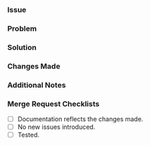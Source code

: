 ### Issue
<!-- Provide a link to the original issue or bug report. -->

### Problem
<!-- Describe the critical issue or bug being addressed. -->

### Solution
<!-- Explain the fix or solution implemented. -->

### Changes Made
<!-- Provide code snippets or screenshots as needed. -->

### Additional Notes
<!-- Include any extra information or considerations for reviewers, such as impacted areas of the codebase. -->

### Merge Request Checklists
- [ ] Documentation reflects the changes made.
- [ ] No new issues introduced.
- [ ] Tested.